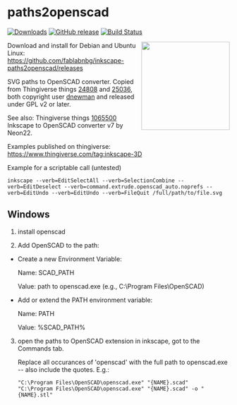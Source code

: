 paths2openscad
==============

[![Downloads](https://img.shields.io/github/downloads/fablabnbg/inkscape-paths2openscad/total.svg?maxAge=2592000?style=flat-square)](https://github.com/fablabnbg/inkscape-paths2openscad/releases/latest)
[![GitHub release](https://img.shields.io/github/release/fablabnbg/inkscape-paths2openscad.svg)](https://github.com/fablabnbg/paths2openscad/releases)
[![Build Status](https://travis-ci.org/fablabnbg/inkscape-paths2openscad.svg?branch=master)](https://travis-ci.org/fablabnbg/inkscape-paths2openscad)

<img align="right" src="https://cloud.githubusercontent.com/assets/3838734/3856761/e55ecdf2-1efb-11e4-97f8-7c3195fc361d.png" width="200" />

Download and install for Debian and Ubuntu Linux: https://github.com/fablabnbg/inkscape-paths2openscad/releases


SVG paths to OpenSCAD converter. Copied from Thingiverse things [24808](http://www.thingiverse.com/thing:24808) and [25036](http://www.thingiverse.com/thing:25036), both copyright user [dnewman](http://www.thingiverse.com/dnewman) and released under GPL v2 or later.

See also: Thingiverse things [1065500](http://www.thingiverse.com/thing:1065500)  Inkscape to OpenSCAD converter v7 by Neon22.

Examples published on thingiverse: https://www.thingiverse.com/tag:inkscape-3D

Example for a scriptable call (untested)
```
inkscape --verb=EditSelectAll --verb=SelectionCombine --verb=EditDeselect --verb=command.extrude.openscad_auto.noprefs --verb=EditUndo --verb=EditUndo --verb=FileQuit /full/path/to/file.svg
```

Windows
-------

1. install openscad

2. Add OpenSCAD to the path:

- Create a new Environment Variable:

    Name: SCAD_PATH

    Value: path to openscad.exe (e.g., C:\Program Files\OpenSCAD)

- Add or extend the PATH environment variable:

    Name: PATH

    Value: %SCAD_PATH%

3. open the paths to OpenSCAD extension in inkscape, got to the Commands tab. 

   Replace all occurances of 'openscad' with the full path to openscad.exe -- also include the quotes. E.g.:
   
   ```
   "C:\Program Files\OpenSCAD\openscad.exe" "{NAME}.scad"
   "C:\Program Files\OpenSCAD\openscad.exe" "{NAME}.scad" -o "{NAME}.stl"
   ```
   
   
